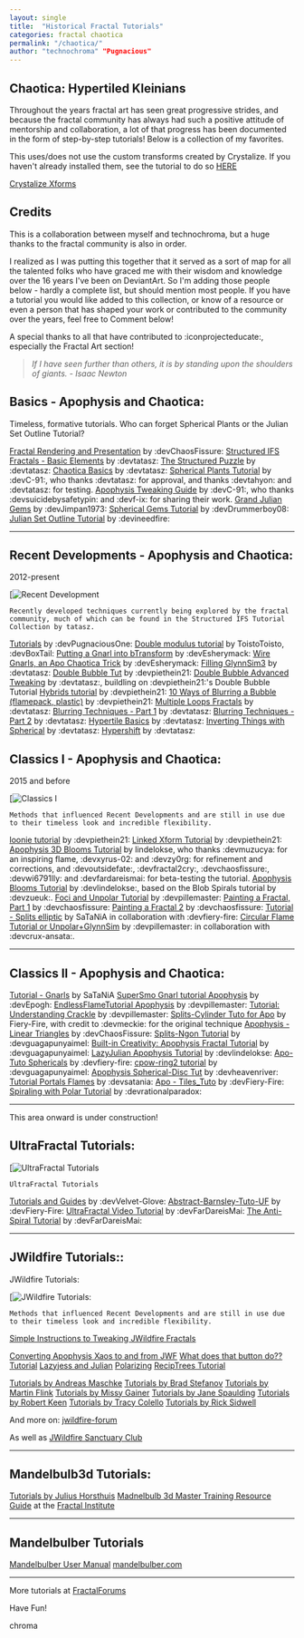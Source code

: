 ```yaml
---
layout: single
title:  "Historical Fractal Tutorials"
categories: fractal chaotica
permalink: "/chaotica/"
author: "technochroma" "Pugnacious" 
---
```


## Chaotica: Hypertiled Kleinians

Throughout the years fractal art has seen great progressive strides, and because the fractal community has always had such a positive attitude of mentorship and collaboration, a lot of that progress has been documented in the form of step-by-step tutorials! Below is a collection of my favorites.

This uses/does not use the custom transforms created by Crystalize. If you haven't already installed them, see the tutorial to do so [HERE][crystalize]

[Crystalize Xforms][crystalize]

## Credits

This is a collaboration between myself and technochroma, but a huge thanks to the fractal community is also in order.

I realized as I was putting this together that it served as a sort of map for all the talented folks who have graced me with their wisdom and knowledge over the 16 years I've been on DeviantArt. So I'm adding those people below - hardly a complete list, but should mention most people. If you have a tutorial you would like added to this collection, or know of a resource or even a person that has shaped your work or contributed to the community over the years, feel free to Comment below!

A special thanks to all that have contributed to :iconprojecteducate:, especially the Fractal Art section!

> *If I have seen further than others, it is by standing upon the shoulders of giants.  - Isaac Newton*

## Basics - Apophysis and Chaotica:

Timeless, formative tutorials. Who can forget Spherical Plants or the Julian Set Outline Tutorial?

<a href="https://www.deviantart.com/chaosfissure/art/Fractal-Rendering-and-Presentation-409154815">Fractal Rendering and Presentation</a> by :devChaosFissure:
<a href="https://www.deviantart.com/tatasz/journal/Structured-IFS-Fractals-Basic-Elements-511975027">Structured IFS Fractals - Basic Elements</a> by :devtatasz:
<a href="https://sta.sh/01uoli6avaya">The Structured Puzzle</a> by :devtatasz:
<a href="https://www.deviantart.com/tatasz/journal/Chaotica-basics-565049391">Chaotica Basics</a> by :devtatasz:
<a href="https://www.deviantart.com/c-91/art/Spherical-Plants-Apophysis-Tutorial-347919168">Spherical Plants Tutorial</a> by :devC-91:, who thanks :devtatasz: for approval, and thanks :devtahyon: and :devtatasz: for testing.
<a href="https://www.deviantart.com/c-91/art/Apophysis-Tweaking-Guide-330526559">Apophysis Tweaking Guide</a> by :devC-91:, who thanks :devsuicidebysafetypin: and :devf-ix: for sharing their work.
<a href="https://jimpan1973.deviantart.com/art/Grand-Julian-Gems-Tutorial-202168083">Grand Julian Gems</a> by :devJimpan1973:
<a href="https://www.deviantart.com/drummerboy08/art/Apophysis-Spherical-Gems-Tut-158753029">Spherical Gems Tutorial</a> by :devDrummerboy08:
<a href="https://www.deviantart.com/ineedfire/art/Julian-Set-Outline-Tutorial-105105252">Julian Set Outline Tutorial</a> by :devineedfire:


---

## Recent Developments - Apophysis and Chaotica:
2012-present

[![Recent Development]()

    Recently developed techniques currently being explored by the fractal community, much of which can be found in the Structured IFS Tutorial Collection by tatasz.
    
<a href="https://www.pugnacious.site/tutorials/">Tutorials</a> by :devPugnaciousOne:
<a href="https://www.deviantart.com/boxtail/art/Double-modulus-tutorial-725187368">Double modulus tutorial</a> by ToistoToisto, :devBoxTail:
<a href="https://www.deviantart.com/esherymack/art/Putting-a-Gnarl-into-bTransform-700182897">Putting a Gnarl into bTransform</a> by :devEsherymack:
<a href="https://www.deviantart.com/esherymack/art/Wire-Gnarls-An-Apo-Chaotica-Trick-697685060">Wire Gnarls, an Apo Chaotica Trick</a> by :devEsherymack:
<a href="https://www.deviantart.com/tatasz/journal/Filling-Glynnsim3-596233151">Filling GlynnSim3</a> by :devtatasz:
<a href="https://www.deviantart.com/piethein21/art/Double-Bubble-Tut-535898713">Double Bubble Tut</a> by :devpiethein21:
<a href="https://www.deviantart.com/tatasz/art/Double-Bubble-Advanced-Tweaking-536573061">Double Bubble Advanced Tweaking</a> by :devtatasz:, buildling on :devpiethein21:'s Double Bubble Tutorial
<a href="https://www.deviantart.com/piethein21/art/Hybrids-tutorial-328226439">Hybrids tutorial</a> by :devpiethein21:
<a href="https://www.deviantart.com/piethein21/art/10-ways-of-bluring-a-bubble-flamepack-plastic-594522889">10 Ways of Blurring a Bubble (flamepack, plastic)</a> by :devpiethein21:
<a href="https://sta.sh/01wv8n6qnf30">Multiple Loops Fractals</a> by :devtatasz:
<a href="https://www.deviantart.com/tatasz/journal/Blurring-Techniques-Part-1-577077546">Blurring Techniques - Part 1</a> by :devtatasz:
<a href="https://www.deviantart.com/tatasz/art/Blurring-Techniques-Part-2-577609043">Blurring Techniques - Part 2</a> by :devtatasz:
<a href="https://www.deviantart.com/tatasz/journal/Hypertile-Basics-535943140">Hypertile Basics</a> by :devtatasz:
<a href="https://www.deviantart.com/tatasz/art/Inverting-Things-with-Spherical-570650125">Inverting Things with Spherical</a> by :devtatasz:
<a href="https://www.deviantart.com/tatasz/art/Hypershift-595840915">Hypershift</a> by :devtatasz:

## Classics I - Apophysis and Chaotica:
2015 and before

[![Classics I]()

    Methods that influenced Recent Developments and are still in use due to their timeless look and incredible flexibility.

<a href="https://www.deviantart.com/piethein21/art/loonie-tutorial-269993054">loonie tutorial</a> by :devpiethein21:
<a href="https://www.deviantart.com/piethein21/art/Linked-Xform-Tutorial-433234759">Linked Xform Tutorial</a> by :devpiethein21:
<a href="https://www.deviantart.com/lindelokse/art/Apophysis-3D-Blooms-Tutorial-262684463">Apophysis 3D Blooms Tutorial</a> by lindelokse, who thanks :devmuzucya: for an inspiring flame, :devxyrus-02: and :devzy0rg: for refinement and corrections, and :devoutsidefate:, :devfractal2cry:, :devchaosfissure:, :devwi6791lly: and :devfardareismai: for beta-testing the tutorial.
<a href="https://www.deviantart.com/lindelokse/art/Apophysis-Blooms-Tutorial-188121276">Apophysis Blooms Tutorial</a> by :devlindelokse:, based on the Blob Spirals tutorial by :devzueuk:.
<a href="https://www.deviantart.com/pillemaster/art/Foci-and-Unpolar-Tutorial-301184325">Foci and Unpolar Tutorial</a> by :devpillemaster:
<a href="https://www.deviantart.com/chaosfissure/art/Painting-a-Fractal-Part-1-291811936">Painting a Fractal, Part 1</a> by :devchaosfissure:
<a href="https://www.deviantart.com/chaosfissure/art/Painting-a-Fractal-2-292665861">Painting a Fractal 2</a> by :devchaosfissure:
<a href="https://www.deviantart.com/satania/art/Tutorial-Splits-elliptic-150422119">Tutorial - Splits elliptic</a> by SaTaNiA in collaboration with :devfiery-fire:
<a href="https://www.deviantart.com/pillemaster/art/Circular-Flame-Tutorial-or-Unpolar-GlynnSim-271965226">Circular Flame Tutorial or Unpolar+GlynnSim</a> by :devpillemaster: in collaboration with :devcrux-ansata:.


---

## Classics II - Apophysis and Chaotica:

<a href="https://www.deviantart.com/satania/art/Tutorial-Gnarls-163590105">Tutorial - Gnarls</a> by SaTaNiA
<a href="https://www.deviantart.com/epogh/art/SuperSmo-Gnarl-tutorial-Apophysis-328759884">SuperSmo Gnarl tutorial Apophysis</a> by :devEpogh:
<a href="https://www.deviantart.com/pillemaster/art/EndlessFlameTutorial-Apophysis-265296777">EndlessFlameTutorial Apophysis</a> by :devpillemaster:
<a href="https://www.deviantart.com/pillemaster/art/Tutorial-Understanding-Crackle-527118667">Tutorial: Understanding Crackle</a> by :devpillemaster:
<a href="https://fiery-fire.deviantart.com/art/Splits-Cylinder-Tuto-for-Apo-210366882">Splits-Cylinder Tuto for Apo</a> by Fiery-Fire, with credit to :devmeckie: for the original technique
<a href="https://www.deviantart.com/chaosfissure/art/Apophysis-Linear-Triangles-343705290">Apophysis - Linear Triangles</a> by :devChaosFissure:
<a href="https://www.deviantart.com/guagapunyaimel/art/Splits-Ngon-Tutorial-170779905">Splits-Ngon Tutorial</a> by :devguagapunyaimel:
<a href="https://www.deviantart.com/guagapunyaimel/art/Built-in-Creativity-Apophysis-Fractal-Tutorial-285187659">Built-in Creativity: Apophysis Fractal Tutorial</a> by :devguagapunyaimel:
<a href="https://www.deviantart.com/lindelokse/art/LazyJulian-Apophysis-Tutorial-169056797">LazyJulian Apophysis Tutorial</a> by :devlindelokse:
<a href="https://fiery-fire.deviantart.com/art/Apo-Tuto-Sphericals-146647576">Apo-Tuto Sphericals</a> by :devfiery-fire:
<a href="https://www.deviantart.com/guagapunyaimel/art/cpow-ring2-tutorial-192002748">cpow-ring2 tutorial</a> by :devguagapunyaimel:
<a href="https://www.deviantart.com/heavenriver/art/Apophysis-Spherical-Disc-Tut-181823644">Apophysis Spherical-Disc Tut</a> by :devheavenriver:
<a href="https://www.deviantart.com/satania/art/Tutorial-Portals-Flames-176482429">Tutorial Portals Flames</a> by :devsatania:
<a href="https://fiery-fire.deviantart.com/art/Apo-Tiles-Tuto-136679008">Apo - Tiles_Tuto</a> by :devFiery-Fire:
<a href="https://www.deviantart.com/rationalparadox/art/Spiraling-With-Polar-Tutorial-523088550">Spiraling with Polar Tutorial</a> by :devrationalparadox:

---

This area onward is under construction!

## UltraFractal Tutorials:

[![UltraFractal Tutorials]()

    UltraFractal Tutorials

<a href="https://www.deviantart.com/velvet--glove/gallery/21452/tutorials-guides">Tutorials and Guides</a> by :devVelvet-Glove:
<a href="https://www.deviantart.com/fiery-fire/art/Abstract-Barnsley-Tuto-UF-152238873">Abstract-Barnsley-Tuto-UF</a> by :devFiery-Fire:
<a href="https://www.deviantart.com/fardareismai/journal/Ultra-Fractal-Video-Tutorial-430849406">UltraFractal Video Tutorial</a> by :devFarDareisMai:
<a href="https://fardareismai.deviantart.com/art/The-Anti-Spiral-Tutorial-21096940">The Anti-Spiral Tutorial</a> by :devFarDareisMai:

---

## JWildfire Tutorials::
JWildfire Tutorials:

[![JWildfire Tutorials:]()

    Methods that influenced Recent Developments and are still in use due to their timeless look and incredible flexibility.

<a href="https://j-wildfire.fandom.com/wiki/Tutorials">Simple Instructions to Tweaking JWildfire Fractals</a>

<a href="https://jwildfire-forum.overwhale.com/viewtopic.php?f=12&amp;t=1503&amp;sid=2ec5d3fb167c32a167a65baa0f520b43">Converting Apophysis Xaos to and from JWF</a>
<a href="https://youtu.be/wSLGv-WwJco">What does that button do?? Tutorial</a>
<a href="https://jwildfire-forum.overwhale.com/viewtopic.php?f=12&amp;t=2695&amp;sid=5a4981b2d9e6a3db4e647884851f2b9c">Lazyjess and Julian</a>
<a href="https://youtu.be/QvSkVXaLyKM">Polarizing</a>
<a href="https://youtu.be/oz_vdAwTMXA">RecipTrees Tutorial</a>

<a href="https://jwildfire-forum.overwhale.com/viewtopic.php?f=12&amp;t=2229&amp;sid=44a541d73f0a3b1e442c864e867825e0">Tutorials by Andreas Maschke</a>
<a href="https://jwildfire-forum.overwhale.com/viewtopic.php?f=12&amp;t=2231&amp;sid=2ec5d3fb167c32a167a65baa0f520b43">Tutorials by Brad Stefanov</a>
<a href="https://jwildfire-forum.overwhale.com/viewtopic.php?f=12&amp;t=2230&amp;sid=2ec5d3fb167c32a167a65baa0f520b43">Tutorials by Martin Flink</a>
<a href="https://jwildfire-forum.overwhale.com/viewtopic.php?f=12&amp;t=2233&amp;sid=2ec5d3fb167c32a167a65baa0f520b43">Tutorials by Missy Gainer</a>
<a href="https://jwildfire-forum.overwhale.com/viewtopic.php?f=12&amp;t=2235&amp;sid=2ec5d3fb167c32a167a65baa0f520b43">Tutorials by Jane Spaulding</a>
<a href="https://https://jwildfire-forum.overwhale.com/viewtopic.php?f=12&amp;t=2239&amp;sid=5a4981b2d9e6a3db4e647884851f2b9c">Tutorials by Robert Keen</a>
<a href="https://jwildfire-forum.overwhale.com/viewtopic.php?f=12&amp;t=2240&amp;sid=2ec5d3fb167c32a167a65baa0f520b43">Tutorials by Tracy Colello</a>
<a href="https://jwildfire-forum.overwhale.com/viewtopic.php?f=12&amp;t=2836&amp;sid=2ec5d3fb167c32a167a65baa0f520b43">Tutorials by Rick Sidwell</a>

And more on: <a href="https://jwildfire-forum.overwhale.com/viewforum.php?f=12&amp;sid=51f04749d8ee9016e96a38a5d23e096b">jwildfire-forum</a>

As well as <a href="https://www.jwfsanctuary.club">JWildfire Sanctuary Club</a>

---

## Mandelbulb3d Tutorials:

<a href="https://www.julius-horsthuis.com/tutorials">Tutorials by Julius Horsthuis</a>
<a href="https://fractal.institute/create-fractals/the-mandelbulb-3d-master-training-resource-guide">Madnelbulb 3d Master Training Resource Guide</a> at the <a href="https://fractal.institute">Fractal Institute</a>

---

## Mandelbulber Tutorials

<a href="https://sites.google.com/site/mandelbulber/user-manual">Mandelbulber User Manual</a>
<a href="https://www.mandelbulber.com/">mandelbulber.com</a>

---

More tutorials at <a href="https://fractalforums.org">FractalForums</a>

Have Fun!

chroma

[crystalize]: https://www.pugnacious.site/chaotica/crystalize/xforms
